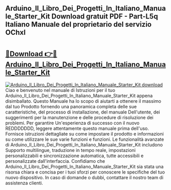 ## Arduino_Il_Libro_Dei_Progetti_In_Italiano_Manuale_Starter_Kit Download gratuit PDF - Part-L5q Italiano Manuale del proprietario del servizio OChxI

# <h2><a href="http://dfduu7p.blite.top/?on=Arduino_Il_Libro_Dei_Progetti_In_Italiano_Manuale_Starter_Kit">🔗Download 👉🔴 Arduino_Il_Libro_Dei_Progetti_In_Italiano_Manuale_Starter_Kit</a></h2>

[![Arduino_Il_Libro_Dei_Progetti_In_Italiano_Manuale_Starter_Kit download](https://i.imgur.com/lujVjoI.png)](http://dfduu7p.blite.top/?on=Arduino_Il_Libro_Dei_Progetti_In_Italiano_Manuale_Starter_Kit)
Ciao e benvenuto nel manuale di Istruzioni per il tuo Arduino_Il_Libro_Dei_Progetti_In_Italiano_Manuale_Starter_Kit appena disimballato. Questo Manuale ha lo scopo di aiutarti a ottenere il massimo dal tuo Prodotto fornendo una panoramica completa delle sue caratteristiche, del processo di installazione, del manuale Dell'utente, dei suggerimenti per la manutenzione e delle procedure di risoluzione dei problemi. Per garantire Un'esperienza di successo con il nuovo REDDDDDDD, leggere attentamente questo manuale prima dell'uso. Fornisce istruzioni dettagliate su come impostare il prodotto e informazioni su come utilizzare le sue varie funzioni e funzioni. Le funzionalità avanzate di Arduino_Il_Libro_Dei_Progetti_In_Italiano_Manuale_Starter_Kit includono Supporto multilingue, traduzione in tempo reale, impostazioni personalizzabili e sincronizzazione automatica, tutte accessibili e personalizzate dall'interfaccia. Confidiamo che Arduino_Il_Libro_Dei_Progetti_In_Italiano_Manuale_Starter_Kit sia stata una risorsa chiara e concisa per i tuoi sforzi per conoscere le specifiche del tuo nuovo dispositivo. In caso di domande o dubbi, contattare il nostro team di assistenza clienti.

